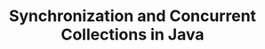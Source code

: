 ---
id: synchronization-and-concurrent-collections
title: Synchronization and Concurrent Collections in Java
sidebar_label: Synchronization and Concurrent Collections
sidebar_position: 3
tags: [java, multithreading, concurrency, synchronization, concurrent collections]
description: In this tutorial, we will learn about synchronization and concurrent collections in Java. We will learn about how to synchronize threads and use concurrent collections in Java.
---